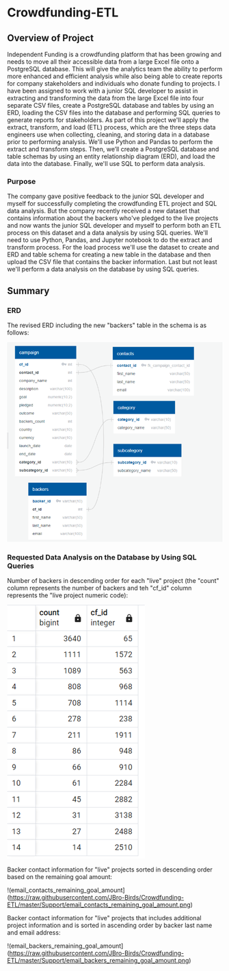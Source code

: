 # Crowdfunding-ETL

## Overview of Project
Independent Funding is a crowdfunding platform that has been growing and needs to move all their accessible data from a large Excel file onto a PostgreSQL database.  This will give the analytics team the ability to perform more enhanced and efficient analysis while also being able to create reports for company stakeholders and individuals who donate funding to projects.  I have been assigned to work with a junior SQL developer to assist in extracting and transforming the data from the large Excel file into four separate CSV files, create a PostgreSQL database and tables by using an ERD, loading the CSV files into the database and performing SQL queries to generate reports for stakeholders.  As part of this project we'll apply the extract, transform, and load (ETL) process, which are the three steps data engineers use when collecting, cleaning, and storing data in a database prior to performing analysis. We'll use Python and Pandas to perform the extract and transform steps. Then, we’ll create a PostgreSQL database and table schemas by using an entity relationship diagram (ERD), and load the data into the database. Finally, we'll use SQL to perform data analysis.

### Purpose
The company gave positive feedback to the junior SQL developer and myself for successfully completing the crowdfunding ETL project and SQL data analysis.  But the company recently received a new dataset that contains information about the backers who've pledged to the live projects and now wants the junior SQL developer and myself to perform both an ETL process on this dataset and a data analysis by using SQL queries.  We'll need to use Python, Pandas, and Jupyter notebook to do the extract and transform process.  For the load process we'll use the dataset to create and ERD and table schema for creating a new table in the database and then upload the CSV file that contains the backer information. Last but not least we'll perform a data analysis on the database by using SQL queries.

## Summary

### ERD

The revised ERD including the new "backers" table in the schema is as follows:

![crowdfunding_db_relationships](https://raw.githubusercontent.com/JBro-Birds/Crowdfunding-ETL/master/crowdfunding_db_relationships.png)

### Requested Data Analysis on the Database by Using SQL Queries

Number of backers in descending order for each "live" project (the "count" column represents the number of backers and teh "cf_id" column represents the "live project numeric code):

![backer_count_live_check](https://raw.githubusercontent.com/JBro-Birds/Crowdfunding-ETL/master/Support/backer_count_live_check.png)

Backer contact information for "live" projects sorted in descending order based on the remaining goal amount:

!(email_contacts_remaining_goal_amount](https://raw.githubusercontent.com/JBro-Birds/Crowdfunding-ETL/master/Support/email_contacts_remaining_goal_amount.png)

Backer contact information for "live" projects that includes additional project information and is sorted in ascending order by backer last name and email address:

!(email_backers_remaining_goal_amount](https://raw.githubusercontent.com/JBro-Birds/Crowdfunding-ETL/master/Support/email_backers_remaining_goal_amount.png)

